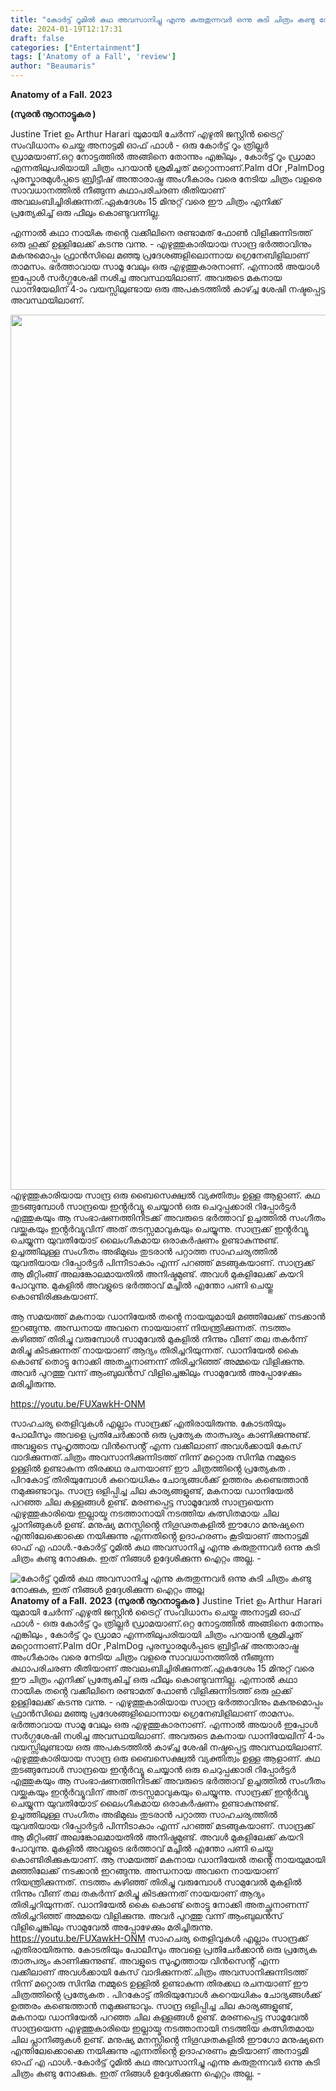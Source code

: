 ```yaml
---
title: "കോർട്ട് റൂമിൽ കഥ അവസാനിച്ചു എന്നു കരുതുന്നവർ ഒന്നു കുടി ചിത്രം കണ്ടു നോക്കുക, ഇത് നിങ്ങൾ ഉദ്ദേശിക്കുന്ന ഐറ്റം അല്ല"
date: 2024-01-19T12:17:31
draft: false
categories: ["Entertainment"]
tags: ['Anatomy of a Fall', 'review']
author: "Beaumaris"
---
```


<strong>Anatomy of a Fall.</strong>
<strong>2023</strong>

<strong>(സുരൻ നൂറനാട്ടുകര )</strong>

Justine Triet ഉം Arthur Harari യുമായി ചേർന്ന് എഴുതി ജസ്റ്റിൻ ട്രൈറ്റ് സംവിധാനം ചെയ്ത അനാട്ടമി ഓഫ് ഫാൾ - ഒരു കോർട്ട് റൂം ത്രില്ലർ ഡ്രാമയാണ്.ഒറ്റ നോട്ടത്തിൽ അങ്ങിനെ തോന്നും എങ്കിലും , കോർട്ട് റൂം ഡ്രാമാ എന്നതിലുപരിയായി ചിത്രം പറയാൻ ശ്രമിച്ചത് മറ്റൊന്നാണ്.Palm dOr ,PalmDog പുരസ്കാരമുൾപ്പടെ ബ്രിട്ടീഷ് അന്താരാഷ്ട്ര അംഗീകാരം വരെ നേടിയ ചിത്രം വളരെ സാവധാനത്തിൽ നീങ്ങുന്ന കഥാപരിചരണ രീതിയാണ് അവലംബിച്ചിരിക്കുന്നത്.ഏകദേശം 15 മിനുറ്റ് വരെ ഈ ചിത്രം എനിക്ക് പ്രത്യേകിച്ച് ഒരു ഫീലും കൊണ്ടുവന്നില്ല.

എന്നാൽ കഥാ നായിക തൻ്റെ വക്കീലിനെ രണ്ടാമത് ഫോൺ വിളിക്കുന്നിടത്ത് ഒരു ഹുക്ക് ഉള്ളിലേക്ക് കടന്നു വന്നു. - എഴുത്തുകാരിയായ സാന്ദ്ര ഭർത്താവിനും മകനുമൊപ്പം ഫ്രാൻസിലെ മഞ്ഞു പ്രദേശങ്ങളിലൊന്നായ ഗ്രെനേബിളിലാണ് താമസം. ഭർത്താവായ സാമൂ വേലും ഒരു എഴുത്തുകാരനാണ്. എന്നാൽ അയാൾ ഇപ്പോൾ സർഗ്ഗശേഷി നശിച്ച അവസ്ഥയിലാണ്. അവരുടെ മകനായ ഡാനിയേലിന് 4-ാം വയസ്സിലുണ്ടായ ഒരു അപകടത്തിൽ കാഴ്ച്ച ശേഷി നഷ്ടപ്പെട്ട അവസ്ഥയിലാണ്.

<img class="alignnone size-full wp-image-438797" src="https://cdn.boolokam.com/articles/2024/01/hhh.webp" alt="" width="1400" height="1400" />എഴുത്തുകാരിയായ സാന്ദ്ര ഒരു ബൈസെക്ഷ്വൽ വ്യക്തിത്വം ഉള്ള ആളാണ്. കഥ തുടങ്ങുമ്പോൾ സാന്ദ്രയെ ഇൻ്റർവ്യൂ ചെയ്യാൻ ഒരു ചെറുപ്പക്കാരി റിപ്പോർട്ടർ എത്തുകയും ആ സംഭാഷണത്തിനിടക്ക് അവരുടെ ഭർത്താവ് ഉച്ചത്തിൽ സംഗീതം വയ്ക്കുകയും ഇൻ്റർവ്യൂവിന് അത് തടസ്സമാവുകയും ചെയ്യുന്നു. സാന്ദ്രക്ക് ഇൻ്റർവ്യൂ ചെയ്യുന്ന യുവതിയോട് ലൈംഗീകമായ ഒരാകർഷണം ഉണ്ടാകുന്നുണ്ട്. ഉച്ചത്തിലുള്ള സംഗീതം അഭിമുഖം തുടരാൻ പറ്റാത്ത സാഹചര്യത്തിൽ യുവതിയായ റിപ്പോർട്ടർ പിന്നീടാകാം എന്ന് പറഞ്ഞ് മടങ്ങുകയാണ്. സാന്ദ്രക്ക് ആ മീറ്റിംങ്ങ് അലങ്കോലമായതിൽ അനിഷ്ടമുണ്ട്. അവൾ മുകളിലേക്ക് കയറി പോവുന്നു. മുകളിൽ അവളുടെ ഭർത്താവ് മച്ചിൽ എന്തോ പണി ചെയ്തു കൊണ്ടിരിക്കുകയാണ്.

ആ സമയത്ത് മകനായ ഡാനിയേൽ തൻ്റെ നായയുമായി മഞ്ഞിലേക്ക് നടക്കാൻ ഇറങ്ങുന്നു. അന്ധനായ അവനെ നായയാണ് നിയന്ത്രിക്കുന്നത്. നടത്തം കഴിഞ്ഞ് തിരിച്ചു വരുമ്പോൾ സാമുവേൽ മുകളിൽ നിന്നും വീണ് തല തകർന്ന് മരിച്ചു കിടക്കുന്നത് നായയാണ് ആദ്യം തിരിച്ചറിയുന്നത്. ഡാനിയേൽ കൈ കൊണ്ട് തൊട്ടു നോക്കി അതച്ഛനാണന്ന് തിരിച്ചറിഞ്ഞ് അമ്മയെ വിളിക്കുന്നു. അവർ പുറത്തു വന്ന് ആംബുലൻസ് വിളിച്ചെങ്കിലും സാമുവേൽ അപ്പോഴേക്കും മരിച്ചിരുന്നു.

https://youtu.be/FUXawkH-ONM

സാഹചര്യ തെളിവുകൾ എല്ലാം സാന്ദ്രക്ക് എതിരായിരുന്നു. കോടതിയും പോലീസും അവളെ പ്രതിചേർക്കാൻ ഒരു പ്രത്യേക താത്പര്യം കാണിക്കുന്നുണ്ട്. അവളുടെ സുഹൃത്തായ വിൻസെൻ്റ് എന്ന വക്കീലാണ് അവൾക്കായി കേസ് വാദിക്കുന്നത്.ചിത്രം അവസാനിക്കുന്നിടത്ത് നിന്ന് മറ്റൊരു സിനിമ നമ്മുടെ ഉള്ളിൽ ഉണ്ടാകുന്ന തിരക്കഥ രചനയാണ് ഈ ചിത്രത്തിൻ്റെ പ്രത്യേകത . പിറകോട്ട് തിരിയുമ്പോൾ കുറെയധികം ചോദ്യങ്ങൾക്ക് ഉത്തരം കണ്ടെത്താൻ നമുക്കുണ്ടാവും. സാന്ദ്ര ഒളിപ്പിച്ച ചില കാര്യങ്ങളുണ്ട്, മകനായ ഡാനിയേൽ പറഞ്ഞ ചില കള്ളങ്ങൾ ഉണ്ട്. മരണപ്പെട്ട സാമൂവേൽ സാന്ദ്രയെന്ന എഴുത്തുകാരിയെ ഇല്ലായ്മ നടത്താനായി നടത്തിയ കുത്സിതമായ ചില പ്ലാനിങ്ങുകൾ ഉണ്ട്. മനുഷ്യ മനസ്സിൻ്റെ നിഗൂഢതകളിൽ ഈഗോ മനുഷ്യനെ എന്തിലേക്കൊക്കെ നയിക്കുന്നു എന്നതിൻ്റെ ഉദാഹരണം കൂടിയാണ് അനാട്ടമി ഓഫ് എ ഫാൾ.-കോർട്ട് റൂമിൽ കഥ അവസാനിച്ചു എന്നു കരുതുന്നവർ ഒന്നു കുടി ചിത്രം കണ്ടു നോക്കുക. ഇത് നിങ്ങൾ ഉദ്ദേശിക്കുന്ന ഐറ്റം അല്ല. -


![കോർട്ട് റൂമിൽ കഥ അവസാനിച്ചു എന്നു കരുതുന്നവർ ഒന്നു കുടി ചിത്രം കണ്ടു നോക്കുക, ഇത് നിങ്ങൾ ഉദ്ദേശിക്കുന്ന ഐറ്റം അല്ല](https://cdn.boolokam.com/articles/2024/01/hhh.webp)**Anatomy of a Fall.** **2023** **(സുരൻ നൂറനാട്ടുകര )** Justine Triet ഉം Arthur Harari യുമായി ചേർന്ന് എഴുതി ജസ്റ്റിൻ ട്രൈറ്റ് സംവിധാനം ചെയ്ത അനാട്ടമി ഓഫ് ഫാൾ - ഒരു കോർട്ട് റൂം ത്രില്ലർ ഡ്രാമയാണ്.ഒറ്റ നോട്ടത്തിൽ അങ്ങിനെ തോന്നും എങ്കിലും , കോർട്ട് റൂം ഡ്രാമാ എന്നതിലുപരിയായി ചിത്രം പറയാൻ ശ്രമിച്ചത് മറ്റൊന്നാണ്.Palm dOr ,PalmDog പുരസ്കാരമുൾപ്പടെ ബ്രിട്ടീഷ് അന്താരാഷ്ട്ര അംഗീകാരം വരെ നേടിയ ചിത്രം വളരെ സാവധാനത്തിൽ നീങ്ങുന്ന കഥാപരിചരണ രീതിയാണ് അവലംബിച്ചിരിക്കുന്നത്.ഏകദേശം 15 മിനുറ്റ് വരെ ഈ ചിത്രം എനിക്ക് പ്രത്യേകിച്ച് ഒരു ഫീലും കൊണ്ടുവന്നില്ല. എന്നാൽ കഥാ നായിക തൻ്റെ വക്കീലിനെ രണ്ടാമത് ഫോൺ വിളിക്കുന്നിടത്ത് ഒരു ഹുക്ക് ഉള്ളിലേക്ക് കടന്നു വന്നു. - എഴുത്തുകാരിയായ സാന്ദ്ര ഭർത്താവിനും മകനുമൊപ്പം ഫ്രാൻസിലെ മഞ്ഞു പ്രദേശങ്ങളിലൊന്നായ ഗ്രെനേബിളിലാണ് താമസം. ഭർത്താവായ സാമൂ വേലും ഒരു എഴുത്തുകാരനാണ്. എന്നാൽ അയാൾ ഇപ്പോൾ സർഗ്ഗശേഷി നശിച്ച അവസ്ഥയിലാണ്. അവരുടെ മകനായ ഡാനിയേലിന് 4-ാം വയസ്സിലുണ്ടായ ഒരു അപകടത്തിൽ കാഴ്ച്ച ശേഷി നഷ്ടപ്പെട്ട അവസ്ഥയിലാണ്. എഴുത്തുകാരിയായ സാന്ദ്ര ഒരു ബൈസെക്ഷ്വൽ വ്യക്തിത്വം ഉള്ള ആളാണ്. കഥ തുടങ്ങുമ്പോൾ സാന്ദ്രയെ ഇൻ്റർവ്യൂ ചെയ്യാൻ ഒരു ചെറുപ്പക്കാരി റിപ്പോർട്ടർ എത്തുകയും ആ സംഭാഷണത്തിനിടക്ക് അവരുടെ ഭർത്താവ് ഉച്ചത്തിൽ സംഗീതം വയ്ക്കുകയും ഇൻ്റർവ്യൂവിന് അത് തടസ്സമാവുകയും ചെയ്യുന്നു. സാന്ദ്രക്ക് ഇൻ്റർവ്യൂ ചെയ്യുന്ന യുവതിയോട് ലൈംഗീകമായ ഒരാകർഷണം ഉണ്ടാകുന്നുണ്ട്. ഉച്ചത്തിലുള്ള സംഗീതം അഭിമുഖം തുടരാൻ പറ്റാത്ത സാഹചര്യത്തിൽ യുവതിയായ റിപ്പോർട്ടർ പിന്നീടാകാം എന്ന് പറഞ്ഞ് മടങ്ങുകയാണ്. സാന്ദ്രക്ക് ആ മീറ്റിംങ്ങ് അലങ്കോലമായതിൽ അനിഷ്ടമുണ്ട്. അവൾ മുകളിലേക്ക് കയറി പോവുന്നു. മുകളിൽ അവളുടെ ഭർത്താവ് മച്ചിൽ എന്തോ പണി ചെയ്തു കൊണ്ടിരിക്കുകയാണ്. ആ സമയത്ത് മകനായ ഡാനിയേൽ തൻ്റെ നായയുമായി മഞ്ഞിലേക്ക് നടക്കാൻ ഇറങ്ങുന്നു. അന്ധനായ അവനെ നായയാണ് നിയന്ത്രിക്കുന്നത്. നടത്തം കഴിഞ്ഞ് തിരിച്ചു വരുമ്പോൾ സാമുവേൽ മുകളിൽ നിന്നും വീണ് തല തകർന്ന് മരിച്ചു കിടക്കുന്നത് നായയാണ് ആദ്യം തിരിച്ചറിയുന്നത്. ഡാനിയേൽ കൈ കൊണ്ട് തൊട്ടു നോക്കി അതച്ഛനാണന്ന് തിരിച്ചറിഞ്ഞ് അമ്മയെ വിളിക്കുന്നു. അവർ പുറത്തു വന്ന് ആംബുലൻസ് വിളിച്ചെങ്കിലും സാമുവേൽ അപ്പോഴേക്കും മരിച്ചിരുന്നു. https://youtu.be/FUXawkH-ONM സാഹചര്യ തെളിവുകൾ എല്ലാം സാന്ദ്രക്ക് എതിരായിരുന്നു. കോടതിയും പോലീസും അവളെ പ്രതിചേർക്കാൻ ഒരു പ്രത്യേക താത്പര്യം കാണിക്കുന്നുണ്ട്. അവളുടെ സുഹൃത്തായ വിൻസെൻ്റ് എന്ന വക്കീലാണ് അവൾക്കായി കേസ് വാദിക്കുന്നത്.ചിത്രം അവസാനിക്കുന്നിടത്ത് നിന്ന് മറ്റൊരു സിനിമ നമ്മുടെ ഉള്ളിൽ ഉണ്ടാകുന്ന തിരക്കഥ രചനയാണ് ഈ ചിത്രത്തിൻ്റെ പ്രത്യേകത . പിറകോട്ട് തിരിയുമ്പോൾ കുറെയധികം ചോദ്യങ്ങൾക്ക് ഉത്തരം കണ്ടെത്താൻ നമുക്കുണ്ടാവും. സാന്ദ്ര ഒളിപ്പിച്ച ചില കാര്യങ്ങളുണ്ട്, മകനായ ഡാനിയേൽ പറഞ്ഞ ചില കള്ളങ്ങൾ ഉണ്ട്. മരണപ്പെട്ട സാമൂവേൽ സാന്ദ്രയെന്ന എഴുത്തുകാരിയെ ഇല്ലായ്മ നടത്താനായി നടത്തിയ കുത്സിതമായ ചില പ്ലാനിങ്ങുകൾ ഉണ്ട്. മനുഷ്യ മനസ്സിൻ്റെ നിഗൂഢതകളിൽ ഈഗോ മനുഷ്യനെ എന്തിലേക്കൊക്കെ നയിക്കുന്നു എന്നതിൻ്റെ ഉദാഹരണം കൂടിയാണ് അനാട്ടമി ഓഫ് എ ഫാൾ.-കോർട്ട് റൂമിൽ കഥ അവസാനിച്ചു എന്നു കരുതുന്നവർ ഒന്നു കുടി ചിത്രം കണ്ടു നോക്കുക. ഇത് നിങ്ങൾ ഉദ്ദേശിക്കുന്ന ഐറ്റം അല്ല. -
